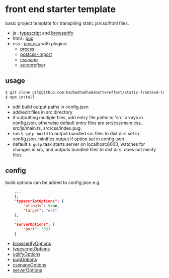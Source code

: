 # front end starter template
basic project template for transpiling static js/css/html files.
* js : [typescript](https://www.typescriptlang.org/) and [browserify](http://browserify.org/)
* html : [pug](https://pugjs.org)
* css : [postcss](http://postcss.org/) with plugins:
    * [precss](https://github.com/jonathantneal/precss)
    * [postcss-import](https://github.com/postcss/postcss-import)
    * [cssnano](http://cssnano.co/)
    * [autoprefixer](https://github.com/postcss/autoprefixer)

## usage
```bash
$ git clone git@github.com:hadhadhadhadabettereffect/static-frontend-template.git {{project}} && cd {{project}}
$ npm install
```
* edit build output paths in config.json
* add/edit files in src directory
* if outputting multiple files, add entry file paths to 'src' arrays in config.json. otherwise default entry files are src/css/main.css, src/js/main.ts, src/css/index.pug.
* run `$ gulp build` to output bundled src files to dist dirs set in config.json. minifies output if option set in config.json
* default `$ gulp` task starts server on localhost:8000, watches for changes in src, and outputs bundled files to dist dirs. does not minify files.

## config
build options can be added to config.json
e.g.
```json
    ...
    },
    "typescriptOptions": {
        "allowJs": true,
        "target": "es5"
    },
    ...
    "serverOptions": {
        "port": 3333
    }
```
* [browserifyOptions](https://github.com/browserify/browserify#usage)
* [typescriptOptions](https://www.typescriptlang.org/docs/handbook/compiler-options.html)
* [uglifyOptions](https://github.com/mishoo/UglifyJS2#minify-options)
* [pugOptions](https://pugjs.org/api/reference.html)
* [cssnanoOptions](http://cssnano.co/guides/presets/)
* [serverOptions](https://www.npmjs.com/package/gulp-connect)